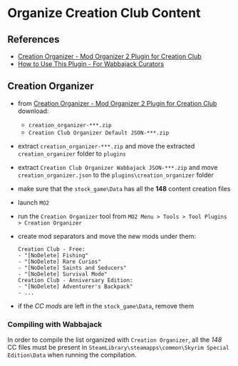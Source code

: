 # Organize Creation Club Content

## References

* [Creation Organizer - Mod Organizer 2 Plugin for Creation Club](https://www.nexusmods.com/skyrimspecialedition/mods/66329)
* [How to Use This Plugin - For Wabbajack Curators](https://www.nexusmods.com/skyrimspecialedition/articles/4023)

## Creation Organizer

* from [Creation Organizer - Mod Organizer 2 Plugin for Creation Club](https://www.nexusmods.com/skyrimspecialedition/mods/66329) download:
  * `creation_organizer-***.zip`
  * `Creation Club Organizer Default JSON-***.zip`
* extract `creation_organizer-***.zip` and move the extracted `creation_organizer` folder to `plugins`
* extract `Creation Club Organizer Wabbajack JSON-***.zip` and move `creation_organizer.json` to the `plugins\creation_organizer` folder
* make sure that the `stock_game\Data` has all the **148** content creation files
* launch `MO2`
* run the `Creation Organizer` tool from `MO2 Menu > Tools > Tool Plugins > Creation Organizer`
* create mod separators and move the new mods under them:

  ```mo2_mods
  Creation Club - Free:
  - "[NoDelete] Fishing"
  - "[NoDelete] Rare Curios"
  - "[NoDelete] Saints and Seducers"
  - "[NoDelete] Survival Mode"
  Creation Club - Anniversary Edition:
  - "[NoDelete] Adventurer's Backpack"
  - ...
  ```

* if the *CC mods* are left in the `stock_game\Data`, remove them

### Compiling with Wabbajack

In order to compile the list organized with `Creation Organizer`, all the *148* CC files must be present in `SteamLibrary\steamapps\common\Skyrim Special Edition\Data` when running the compilation.
